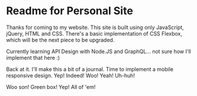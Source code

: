 # Readme for Personal Site

Thanks for coming to my website.  This site is built using only JavaScript, jQuery, HTML and CSS.  There's a basic implementation of CSS Flexbox, which will be the next piece to be upgraded.

Currently learning API Design with Node.JS and GraphQL... not sure how I'll implement that here :)

Back at it.  I'll make this a bit of a journal.  Time to implement a mobile responsive design.  Yep!  Indeed! Woo!  Yeah!  Uh-huh!

Woo son!  Green box!  Yep!  All of 'em!
